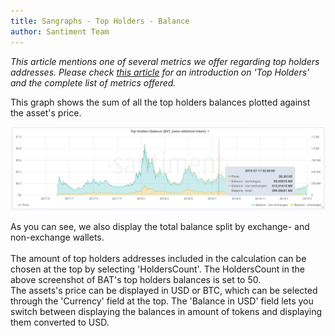 ```yaml
---
title: Sangraphs - Top Holders - Balance
author: Santiment Team
---
```

*This article mentions one of several metrics we offer regarding top
holders addresses. Please check* [*this
article*](/intercom-articles/metrics-explained/sangraphs/metrics-about-top-holders)
*for an introduction on \'Top Holders\' and the complete list of metrics
offered.*

This graph shows the sum of all the top holders balances plotted against
the asset\'s price.

![](30_top_holders_balance.png)

As you can see, we also display the total balance split by exchange- and
non-exchange wallets.\
\
The amount of top holders addresses included in the calculation can be
chosen at the top by selecting \'HoldersCount\'. The HoldersCount in the
above screenshot of BAT\'s top holders balances is set to 50.\
The assets\'s price can be displayed in USD or BTC, which can be
selected through the \'Currency\' field at the top. The \'Balance in
USD\' field lets you switch between displaying the balances in amount of
tokens and displaying them converted to USD.

